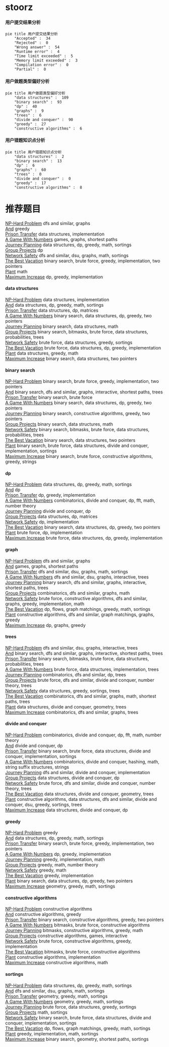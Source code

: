 # stoorz
<!-- tabs:start -->
#### **用户提交结果分析**

```mermaid
pie title 用户提交结果分析
    "Accepted" :  34
    "Rejected" :  0
    "Wrong answer" :  54
    "Runtime error" :  4
    "Time limit exceeded" :  5
    "Memory limit exceeded" :  3
    "Compilation error" :  0
    "Partial" :  0
```
#### **用户做题类型偏好分析**

```mermaid
pie title 用户做题类型偏好分析
    "data structures" :  109
    "binary search" :  93
    "dp" :  40
    "graphs" :  9
    "trees" :  6
    "divide and conquer" :  90
    "greedy" :  27
    "constructive algorithms" :  6
```
#### **用户错题知识点分析**

```mermaid
pie title 用户错题知识点分析
    "data structures" :  2
    "binary search" :  13
    "dp" :  6
    "graphs" :  60
    "trees" :  0
    "divide and conquer" :  0
    "greedy" :  17
    "constructive algorithms" :  8
```
<!-- tabs:end -->
# 推荐题目
[NP-Hard Problem](http://codeforces.com/problemset/problem/687/A)		dfs and similar,
                        graphs		  
[And](http://codeforces.com/problemset/problem/1013/B)		greedy		  
[Prison Transfer](http://codeforces.com/problemset/problem/427/B)		data structures,
                        implementation		  
[A Game With Numbers](http://codeforces.com/problemset/problem/919/F)		games,
                        graphs,
                        shortest paths		  
[Journey Planning](http://codeforces.com/problemset/problem/1320/A)		data structures,
                        dp,
                        greedy,
                        math,
                        sortings		  
[Group Projects](http://codeforces.com/problemset/problem/626/F)		dp		  
[Network Safety](http://codeforces.com/problemset/problem/1039/C)		dfs and similar,
                        dsu,
                        graphs,
                        math,
                        sortings		  
[The Best Vacation](http://codeforces.com/problemset/problem/1358/D)		binary search,
                        brute force,
                        greedy,
                        implementation,
                        two pointers		  
[Plant](https://codeforces.com/contest/186/problem/C)		math		  
[Maximum Increase](http://codeforces.com/problemset/problem/702/A)		dp,
                        greedy,
                        implementation		  
<!-- tabs:start -->
#### **data structures**
[NP-Hard Problem](http://codeforces.com/problemset/problem/427/B)		data structures,
                        implementation		  
[And](http://codeforces.com/problemset/problem/1320/A)		data structures,
                        dp,
                        greedy,
                        math,
                        sortings		  
[Prison Transfer](http://codeforces.com/problemset/problem/1380/F)		data structures,
                        dp,
                        matrices		  
[A Game With Numbers](http://codeforces.com/problemset/problem/1492/C)		binary search,
                        data structures,
                        dp,
                        greedy,
                        two pointers		  
[Journey Planning](http://codeforces.com/problemset/problem/1490/G)		binary search,
                        data structures,
                        math		  
[Group Projects](http://codeforces.com/problemset/problem/1479/D)		binary search,
                        bitmasks,
                        brute force,
                        data structures,
                        probabilities,
                        trees		  
[Network Safety](http://codeforces.com/problemset/problem/1497/A)		brute force,
                        data structures,
                        greedy,
                        sortings		  
[The Best Vacation](http://codeforces.com/problemset/problem/1491/C)		brute force,
                        data structures,
                        dp,
                        greedy,
                        implementation		  
[Plant](http://codeforces.com/problemset/problem/1492/B)		data structures,
                        greedy,
                        math		  
[Maximum Increase](http://codeforces.com/problemset/problem/1436/E)		binary search,
                        data structures,
                        two pointers		  
#### **binary search**
[NP-Hard Problem](http://codeforces.com/problemset/problem/1358/D)		binary search,
                        brute force,
                        greedy,
                        implementation,
                        two pointers		  
[And](http://codeforces.com/problemset/problem/1370/F1)		binary search,
                        dfs and similar,
                        graphs,
                        interactive,
                        shortest paths,
                        trees		  
[Prison Transfer](http://codeforces.com/problemset/problem/380/A)		binary search,
                        brute force		  
[A Game With Numbers](http://codeforces.com/problemset/problem/1492/C)		binary search,
                        data structures,
                        dp,
                        greedy,
                        two pointers		  
[Journey Planning](http://codeforces.com/problemset/problem/1463/D)		binary search,
                        constructive algorithms,
                        greedy,
                        two pointers		  
[Group Projects](http://codeforces.com/problemset/problem/1490/G)		binary search,
                        data structures,
                        math		  
[Network Safety](http://codeforces.com/problemset/problem/1479/D)		binary search,
                        bitmasks,
                        brute force,
                        data structures,
                        probabilities,
                        trees		  
[The Best Vacation](http://codeforces.com/problemset/problem/1436/E)		binary search,
                        data structures,
                        two pointers		  
[Plant](http://codeforces.com/problemset/problem/1461/D)		binary search,
                        brute force,
                        data structures,
                        divide and conquer,
                        implementation,
                        sortings		  
[Maximum Increase](http://codeforces.com/problemset/problem/1493/C)		binary search,
                        brute force,
                        constructive algorithms,
                        greedy,
                        strings		  
#### **dp**
[NP-Hard Problem](http://codeforces.com/problemset/problem/1320/A)		data structures,
                        dp,
                        greedy,
                        math,
                        sortings		  
[And](http://codeforces.com/problemset/problem/626/F)		dp		  
[Prison Transfer](http://codeforces.com/problemset/problem/702/A)		dp,
                        greedy,
                        implementation		  
[A Game With Numbers](http://codeforces.com/problemset/problem/773/F)		combinatorics,
                        divide and conquer,
                        dp,
                        fft,
                        math,
                        number theory		  
[Journey Planning](http://codeforces.com/problemset/problem/500/F)		divide and conquer,
                        dp		  
[Group Projects](http://codeforces.com/problemset/problem/1380/F)		data structures,
                        dp,
                        matrices		  
[Network Safety](http://codeforces.com/problemset/problem/873/B)		dp,
                        implementation		  
[The Best Vacation](http://codeforces.com/problemset/problem/1492/C)		binary search,
                        data structures,
                        dp,
                        greedy,
                        two pointers		  
[Plant](https://codeforces.com/contest/1457/problem/C)		brute force,
                        dp,
                        implementation		  
[Maximum Increase](http://codeforces.com/problemset/problem/1491/C)		brute force,
                        data structures,
                        dp,
                        greedy,
                        implementation		  
#### **graph**
[NP-Hard Problem](http://codeforces.com/problemset/problem/687/A)		dfs and similar,
                        graphs		  
[And](http://codeforces.com/problemset/problem/919/F)		games,
                        graphs,
                        shortest paths		  
[Prison Transfer](http://codeforces.com/problemset/problem/1039/C)		dfs and similar,
                        dsu,
                        graphs,
                        math,
                        sortings		  
[A Game With Numbers](http://codeforces.com/problemset/problem/755/C)		dfs and similar,
                        dsu,
                        graphs,
                        interactive,
                        trees		  
[Journey Planning](http://codeforces.com/problemset/problem/1370/F1)		binary search,
                        dfs and similar,
                        graphs,
                        interactive,
                        shortest paths,
                        trees		  
[Group Projects](http://codeforces.com/problemset/problem/557/D)		combinatorics,
                        dfs and similar,
                        graphs,
                        math		  
[Network Safety](http://codeforces.com/problemset/problem/1487/C)		brute force,
                        constructive algorithms,
                        dfs and similar,
                        graphs,
                        greedy,
                        implementation,
                        math		  
[The Best Vacation](http://codeforces.com/problemset/problem/1437/C)		dp,
                        flows,
                        graph matchings,
                        greedy,
                        math,
                        sortings		  
[Plant](http://codeforces.com/problemset/problem/1470/D)		constructive algorithms,
                        dfs and similar,
                        graph matchings,
                        graphs,
                        greedy		  
[Maximum Increase](http://codeforces.com/problemset/problem/1476/C)		dp,
                        graphs,
                        greedy		  
#### **trees**
[NP-Hard Problem](http://codeforces.com/problemset/problem/755/C)		dfs and similar,
                        dsu,
                        graphs,
                        interactive,
                        trees		  
[And](http://codeforces.com/problemset/problem/1370/F1)		binary search,
                        dfs and similar,
                        graphs,
                        interactive,
                        shortest paths,
                        trees		  
[Prison Transfer](http://codeforces.com/problemset/problem/1479/D)		binary search,
                        bitmasks,
                        brute force,
                        data structures,
                        probabilities,
                        trees		  
[A Game With Numbers](http://codeforces.com/problemset/problem/1511/C)		brute force,
                        data structures,
                        implementation,
                        trees		  
[Journey Planning](http://codeforces.com/problemset/problem/1499/F)		combinatorics,
                        dfs and similar,
                        dp,
                        trees		  
[Group Projects](http://codeforces.com/problemset/problem/1491/E)		brute force,
                        dfs and similar,
                        divide and conquer,
                        number theory,
                        trees		  
[Network Safety](http://codeforces.com/problemset/problem/1466/D)		data structures,
                        greedy,
                        sortings,
                        trees		  
[The Best Vacation](http://codeforces.com/problemset/problem/1495/D)		combinatorics,
                        dfs and similar,
                        graphs,
                        math,
                        shortest paths,
                        trees		  
[Plant](http://codeforces.com/problemset/problem/1303/G)		data structures,
                        divide and conquer,
                        geometry,
                        trees		  
[Maximum Increase](http://codeforces.com/problemset/problem/1454/E)		combinatorics,
                        dfs and similar,
                        graphs,
                        trees		  
#### **divide and conquer**
[NP-Hard Problem](http://codeforces.com/problemset/problem/773/F)		combinatorics,
                        divide and conquer,
                        dp,
                        fft,
                        math,
                        number theory		  
[And](http://codeforces.com/problemset/problem/500/F)		divide and conquer,
                        dp		  
[Prison Transfer](http://codeforces.com/problemset/problem/1461/D)		binary search,
                        brute force,
                        data structures,
                        divide and conquer,
                        implementation,
                        sortings		  
[A Game With Numbers](http://codeforces.com/problemset/problem/1466/G)		combinatorics,
                        divide and conquer,
                        hashing,
                        math,
                        string suffix structures,
                        strings		  
[Journey Planning](http://codeforces.com/problemset/problem/1490/D)		dfs and similar,
                        divide and conquer,
                        implementation		  
[Group Projects](https://codeforces.com/contest/1483/problem/C)		data structures,
                        divide and conquer,
                        dp		  
[Network Safety](http://codeforces.com/problemset/problem/1491/E)		brute force,
                        dfs and similar,
                        divide and conquer,
                        number theory,
                        trees		  
[The Best Vacation](http://codeforces.com/problemset/problem/1303/G)		data structures,
                        divide and conquer,
                        geometry,
                        trees		  
[Plant](http://codeforces.com/problemset/problem/1494/D)		constructive algorithms,
                        data structures,
                        dfs and similar,
                        divide and conquer,
                        dsu,
                        greedy,
                        sortings,
                        trees		  
[Maximum Increase](http://codeforces.com/problemset/problem/1482/E)		data structures,
                        divide and conquer,
                        dp		  
#### **greedy**
[NP-Hard Problem](http://codeforces.com/problemset/problem/1013/B)		greedy		  
[And](http://codeforces.com/problemset/problem/1320/A)		data structures,
                        dp,
                        greedy,
                        math,
                        sortings		  
[Prison Transfer](http://codeforces.com/problemset/problem/1358/D)		binary search,
                        brute force,
                        greedy,
                        implementation,
                        two pointers		  
[A Game With Numbers](http://codeforces.com/problemset/problem/702/A)		dp,
                        greedy,
                        implementation		  
[Journey Planning](http://codeforces.com/problemset/problem/746/E)		greedy,
                        implementation,
                        math		  
[Group Projects](http://codeforces.com/problemset/problem/1208/G)		greedy,
                        math,
                        number theory		  
[Network Safety](http://codeforces.com/problemset/problem/1388/B)		greedy,
                        math		  
[The Best Vacation](http://codeforces.com/problemset/problem/1252/H)		greedy,
                        implementation		  
[Plant](http://codeforces.com/problemset/problem/1492/C)		binary search,
                        data structures,
                        dp,
                        greedy,
                        two pointers		  
[Maximum Increase](https://codeforces.com/contest/1496/problem/C)		geometry,
                        greedy,
                        math,
                        sortings		  
#### **constructive algorithms**
[NP-Hard Problem](http://codeforces.com/problemset/problem/297/C)		constructive algorithms		  
[And](http://codeforces.com/problemset/problem/1493/A)		constructive algorithms,
                        greedy		  
[Prison Transfer](http://codeforces.com/problemset/problem/1463/D)		binary search,
                        constructive algorithms,
                        greedy,
                        two pointers		  
[A Game With Numbers](https://codeforces.com/contest/1456/problem/B)		bitmasks,
                        brute force,
                        constructive algorithms		  
[Journey Planning](http://codeforces.com/problemset/problem/1492/D)		bitmasks,
                        constructive algorithms,
                        greedy,
                        math		  
[Group Projects](https://codeforces.com/contest/1504/problem/D)		constructive algorithms,
                        games,
                        interactive		  
[Network Safety](https://codeforces.com/contest/1483/problem/A)		brute force,
                        constructive algorithms,
                        greedy,
                        implementation		  
[The Best Vacation](https://codeforces.com/contest/1457/problem/D)		bitmasks,
                        brute force,
                        constructive algorithms		  
[Plant](http://codeforces.com/problemset/problem/1513/A)		constructive algorithms,
                        implementation		  
[Maximum Increase](http://codeforces.com/problemset/problem/1473/C)		constructive algorithms,
                        math		  
#### **sortings**
[NP-Hard Problem](http://codeforces.com/problemset/problem/1320/A)		data structures,
                        dp,
                        greedy,
                        math,
                        sortings		  
[And](http://codeforces.com/problemset/problem/1039/C)		dfs and similar,
                        dsu,
                        graphs,
                        math,
                        sortings		  
[Prison Transfer](https://codeforces.com/contest/1496/problem/C)		geometry,
                        greedy,
                        math,
                        sortings		  
[A Game With Numbers](http://codeforces.com/problemset/problem/1495/A)		geometry,
                        greedy,
                        math,
                        sortings		  
[Journey Planning](http://codeforces.com/problemset/problem/1497/A)		brute force,
                        data structures,
                        greedy,
                        sortings		  
[Group Projects](http://codeforces.com/problemset/problem/1427/A)		math,
                        sortings		  
[Network Safety](http://codeforces.com/problemset/problem/1461/D)		binary search,
                        brute force,
                        data structures,
                        divide and conquer,
                        implementation,
                        sortings		  
[The Best Vacation](http://codeforces.com/problemset/problem/1437/C)		dp,
                        flows,
                        graph matchings,
                        greedy,
                        math,
                        sortings		  
[Plant](http://codeforces.com/problemset/problem/1473/A)		greedy,
                        implementation,
                        math,
                        sortings		  
[Maximum Increase](http://codeforces.com/problemset/problem/1486/B)		binary search,
                        geometry,
                        shortest paths,
                        sortings		  
<!-- tabs:end -->
